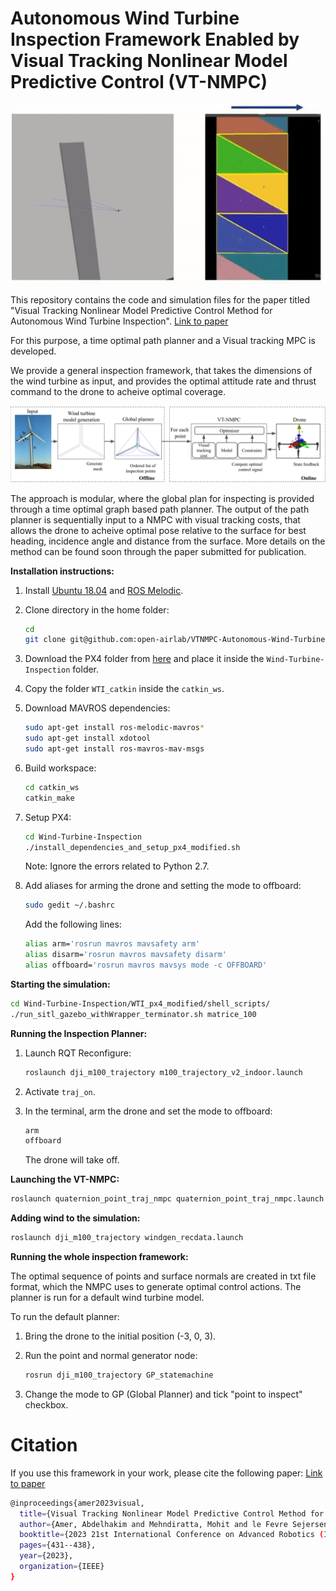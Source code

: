 # Autonomous Wind Turbine Inspection Framework Enabled by Visual Tracking Nonlinear Model Predictive Control (VT-NMPC)

<p align=center>
<img width=500 src="vtnmpc.gif" />
</p>








This repository contains the code and simulation files for the paper titled "Visual Tracking Nonlinear Model Predictive Control Method for Autonomous Wind Turbine Inspection". 
[Link to paper](https://ieeexplore.ieee.org/abstract/document/10406329?casa_token=E3nhD10-h10AAAAA:aJ4iZipbMURKRQeuiITx9BC0teooc_D5BAb71Vfi4Cw4mCCRAa4WPwd7oUVGSTe0xXLezf0lSw) 

For this purpose, a time optimal path planner and a Visual tracking MPC is developed. 




We provide a general inspection framework, that takes the dimensions of the wind turbine as input, and provides the optimal attitude rate and thrust command to the drone to acheive optimal coverage. 

![My Image](abstract_vtmpc.png)


The approach is modular, where the global plan for inspecting is provided through a time optimal graph based path planner. The output of the path planner is sequentially input to a NMPC with visual tracking costs, that allows the drone to acheive optimal pose relative to the surface for best heading, incidence angle and distance from the surface. More details on the method can be found soon through the paper submitted for publication.





**Installation instructions:**

1. Install [Ubuntu 18.04](https://releases.ubuntu.com/18.04/) and [ROS Melodic](http://wiki.ros.org/melodic/Installation/Ubuntu).

2. Clone directory in the home folder:
    ```bash
    cd
    git clone git@github.com:open-airlab/VTNMPC-Autonomous-Wind-Turbine-Inspection.git
    ```

3. Download the PX4 folder from [here](https://drive.google.com/file/d/1BpnlglYMQI5q9lEwMCPNLGjPj5mzCoe5/view?usp=sharing) and place it inside the `Wind-Turbine-Inspection` folder.

4. Copy the folder `WTI_catkin` inside the `catkin_ws`.

5. Download MAVROS dependencies:
    ```bash
    sudo apt-get install ros-melodic-mavros*
    sudo apt-get install xdotool
    sudo apt-get install ros-mavros-mav-msgs
    ```

6. Build workspace:
    ```bash
    cd catkin_ws
    catkin_make
    ```

7. Setup PX4:
    ```bash
    cd Wind-Turbine-Inspection
    ./install_dependencies_and_setup_px4_modified.sh
    ```

   Note: Ignore the errors related to Python 2.7.

8. Add aliases for arming the drone and setting the mode to offboard:
    ```bash
    sudo gedit ~/.bashrc
    ```
   Add the following lines:
    ```bash
    alias arm='rosrun mavros mavsafety arm'
    alias disarm='rosrun mavros mavsafety disarm'
    alias offboard='rosrun mavros mavsys mode -c OFFBOARD'
    ```

**Starting the simulation:**

```bash
cd Wind-Turbine-Inspection/WTI_px4_modified/shell_scripts/
./run_sitl_gazebo_withWrapper_terminator.sh matrice_100
```

**Running the Inspection Planner:**

1. Launch RQT Reconfigure:
    ```bash
    roslaunch dji_m100_trajectory m100_trajectory_v2_indoor.launch
    ```

2. Activate `traj_on`.

3. In the terminal, arm the drone and set the mode to offboard:
    ```bash
    arm
    offboard
    ```

   The drone will take off.

**Launching the VT-NMPC:**

```bash
roslaunch quaternion_point_traj_nmpc quaternion_point_traj_nmpc.launch
```

**Adding wind to the simulation:**

```bash
roslaunch dji_m100_trajectory windgen_recdata.launch
```

**Running the whole inspection framework:**

The optimal sequence of points and surface normals are created in txt file format, which the NMPC uses to generate optimal control actions. The planner is run for a default wind turbine model.

To run the default planner:

1. Bring the drone to the initial position (-3, 0, 3).

2. Run the point and normal generator node:
    ```bash
    rosrun dji_m100_trajectory GP_statemachine
    ```

3. Change the mode to GP (Global Planner) and tick "point to inspect" checkbox.



# Citation

If you use this framework in your work, please cite the following paper:
[Link to paper](https://ieeexplore.ieee.org/abstract/document/10406329?casa_token=E3nhD10-h10AAAAA:aJ4iZipbMURKRQeuiITx9BC0teooc_D5BAb71Vfi4Cw4mCCRAa4WPwd7oUVGSTe0xXLezf0lSw) 
```bash
@inproceedings{amer2023visual,
  title={Visual Tracking Nonlinear Model Predictive Control Method for Autonomous Wind Turbine Inspection},
  author={Amer, Abdelhakim and Mehndiratta, Mohit and le Fevre Sejersen, Jonas and Pham, Huy Xuan and Kayacan, Erdal},
  booktitle={2023 21st International Conference on Advanced Robotics (ICAR)},
  pages={431--438},
  year={2023},
  organization={IEEE}
}
```




